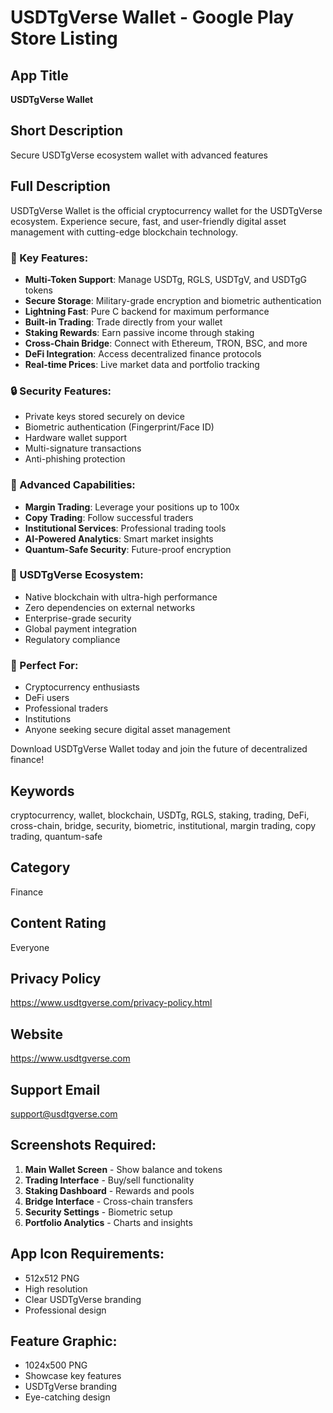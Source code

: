 # USDTgVerse Wallet - Google Play Store Listing

## App Title
**USDTgVerse Wallet**

## Short Description
Secure USDTgVerse ecosystem wallet with advanced features

## Full Description
USDTgVerse Wallet is the official cryptocurrency wallet for the USDTgVerse ecosystem. Experience secure, fast, and user-friendly digital asset management with cutting-edge blockchain technology.

### 🌟 Key Features:
- **Multi-Token Support**: Manage USDTg, RGLS, USDTgV, and USDTgG tokens
- **Secure Storage**: Military-grade encryption and biometric authentication
- **Lightning Fast**: Pure C backend for maximum performance
- **Built-in Trading**: Trade directly from your wallet
- **Staking Rewards**: Earn passive income through staking
- **Cross-Chain Bridge**: Connect with Ethereum, TRON, BSC, and more
- **DeFi Integration**: Access decentralized finance protocols
- **Real-time Prices**: Live market data and portfolio tracking

### 🔒 Security Features:
- Private keys stored securely on device
- Biometric authentication (Fingerprint/Face ID)
- Hardware wallet support
- Multi-signature transactions
- Anti-phishing protection

### 🚀 Advanced Capabilities:
- **Margin Trading**: Leverage your positions up to 100x
- **Copy Trading**: Follow successful traders
- **Institutional Services**: Professional trading tools
- **AI-Powered Analytics**: Smart market insights
- **Quantum-Safe Security**: Future-proof encryption

### 💎 USDTgVerse Ecosystem:
- Native blockchain with ultra-high performance
- Zero dependencies on external networks
- Enterprise-grade security
- Global payment integration
- Regulatory compliance

### 🎯 Perfect For:
- Cryptocurrency enthusiasts
- DeFi users
- Professional traders
- Institutions
- Anyone seeking secure digital asset management

Download USDTgVerse Wallet today and join the future of decentralized finance!

## Keywords
cryptocurrency, wallet, blockchain, USDTg, RGLS, staking, trading, DeFi, cross-chain, bridge, security, biometric, institutional, margin trading, copy trading, quantum-safe

## Category
Finance

## Content Rating
Everyone

## Privacy Policy
https://www.usdtgverse.com/privacy-policy.html

## Website
https://www.usdtgverse.com

## Support Email
support@usdtgverse.com

## Screenshots Required:
1. **Main Wallet Screen** - Show balance and tokens
2. **Trading Interface** - Buy/sell functionality
3. **Staking Dashboard** - Rewards and pools
4. **Bridge Interface** - Cross-chain transfers
5. **Security Settings** - Biometric setup
6. **Portfolio Analytics** - Charts and insights

## App Icon Requirements:
- 512x512 PNG
- High resolution
- Clear USDTgVerse branding
- Professional design

## Feature Graphic:
- 1024x500 PNG
- Showcase key features
- USDTgVerse branding
- Eye-catching design
